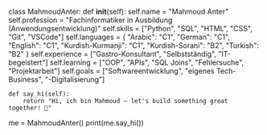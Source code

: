 class MahmoudAnter:
    def __init__(self):
        self.name = "Mahmoud Anter"
        self.profession = "Fachinformatiker in Ausbildung (Anwendungsentwicklung)"
        self.skills = ["Python", "SQL", "HTML", "CSS", "Git", "VSCode"]
        self.languages = {
            "Arabic": "C1",
            "German": "C1",
            "English": "C1",
            "Kurdish-Kurmanji": "C1",
            "Kurdish-Sorani": "B2",
            "Turkish": "B2"
        }
        self.experience = ["Gastro-Konsultant", "Selbstständig", "IT-begeistert"]
        self.learning = ["OOP", "APIs", "SQL Joins", "Fehlersuche", "Projektarbeit"]
        self.goals = ["Softwareentwicklung", "eigenes Tech-Business", "-Digitalisierung"]
    
    def say_hi(self):
        return "Hi, ich bin Mahmoud – let's build something great together! 🚀"

me = MahmoudAnter()
print(me.say_hi())
